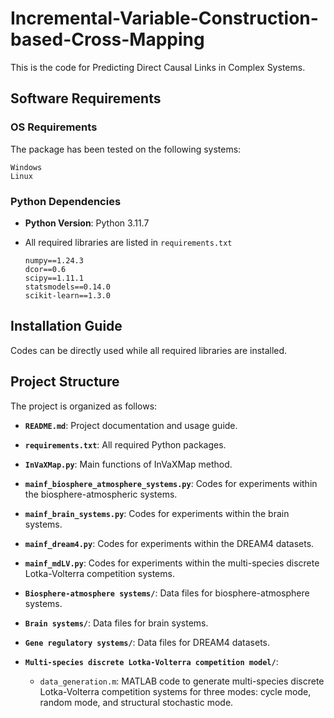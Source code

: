 # Incremental-Variable-Construction-based-Cross-Mapping
This is the code for Predicting Direct Causal Links in Complex Systems.

## Software Requirements

### OS Requirements

The package has been tested on the following systems:

    Windows
    Linux

### Python Dependencies
- **Python Version**: Python 3.11.7
- All required libraries are listed in `requirements.txt`

      numpy==1.24.3
      dcor==0.6
      scipy==1.11.1
      statsmodels==0.14.0
      scikit-learn==1.3.0

## Installation Guide
Codes can be directly used while all required libraries are installed.

## Project Structure

The project is organized as follows:

- **`README.md`**: Project documentation and usage guide.

- **`requirements.txt`**: All required Python packages.

- **`InVaXMap.py`**: Main functions of InVaXMap method.

- **`mainf_biosphere_atmosphere_systems.py`**: Codes for experiments within the biosphere-atmospheric systems.

- **`mainf_brain_systems.py`**: Codes for experiments within the brain systems.

- **`mainf_dream4.py`**: Codes for experiments within the DREAM4 datasets.

- **`mainf_mdLV.py`**: Codes for experiments within the multi-species discrete Lotka-Volterra competition systems.

- **`Biosphere-atmosphere systems/`**: Data files for biosphere-atmosphere systems.

- **`Brain systems/`**: Data files for brain systems.

- **`Gene regulatory systems/`**: Data files for DREAM4 datasets.

- **`Multi-species discrete Lotka-Volterra competition model/`**:
  - `data_generation.m`: MATLAB code to generate multi-species discrete Lotka-Volterra competition systems for three modes: cycle mode, random mode, and structural stochastic mode.
